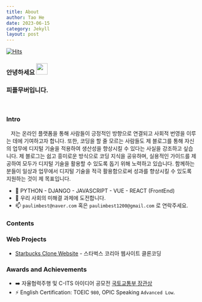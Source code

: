 ```yaml
---
title: About
author: Tao He
date: 2023-06-15
category: Jekyll
layout: post
---
```


[![Hits](https://hits.seeyoufarm.com/api/count/incr/badge.svg?url=https%3A%2F%2Fgithub.com%2Fpplemover&count_bg=%23170206&title_bg=%230EE90F&icon=git.svg&icon_color=%23E7E7E7&title=Visitor+Stats&edge_flat=false)](https://hits.seeyoufarm.com)

### 안녕하세요 <img src="https://media.giphy.com/media/hvRJCLFzcasrR4ia7z/giphy.gif" width="30px">

### 피플무버입니다.

<br>

### <b>Intro</b>
  &nbsp;&nbsp;&nbsp;저는 온라인 플랫폼을 통해 사람들이 긍정적인 방향으로 연결되고 사회적 번영을 이루는 데에 기여하고자 합니다. 또한, 코딩을 할 줄 모르는 사람들도 제 블로그를 통해 자신의 업무에 디지털 기술을 적용하여 생산성을 향상시킬 수 있다는 사실을 강조하고 싶습니다. 제 블로그는 쉽고 흥미로운 방식으로 코딩 지식을 공유하며, 실용적인 가이드를 제공하여 모두가 디지털 기술을 활용할 수 있도록 돕기 위해 노력하고 있습니다. 함께하는 분들이 일상과 업무에서 디지털 기술을 적극 활용함으로써 성과를 향상시킬 수 있도록 지원하는 것이 제 목표입니다.
</details>

- 💪 PYTHON - DJANGO - JAVASCRIPT - VUE - REACT (FrontEnd)
- 🌱 우리 사회의 미해결 과제에 도전합니다.
- 📫 `paulimbest@naver.com` 혹은 `paulimbest1200@gmail.com` 로 연락주세요.

### <b>Contents</b>

### <b>Web Projects</b>
  
 - [Starbucks Clone Website](https://lambent-chaja-ac32df.netlify.app) - 스타벅스 코리아 웹사이트 클론코딩
### <b>Awards&nbsp;and&nbsp;Achievements</b>
  
- ➡️ 자율협력주행 및 C-ITS 아이디어 공모전 [국토교통부 장관상](https://m.blog.naver.com/uosblog/222165125291) 
- ⚡ English Certification: TOEIC `980`, OPIC Speaking `Advanced Low`.
